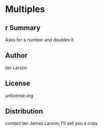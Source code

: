 Multiples
===========
r
Summary
-----------
Asks for a number and doubles it

Author
-------
Ian Larson 

License
-------
unlicense.org

Distribution
------------
contact Ian James Larson; I'll sell you a copy